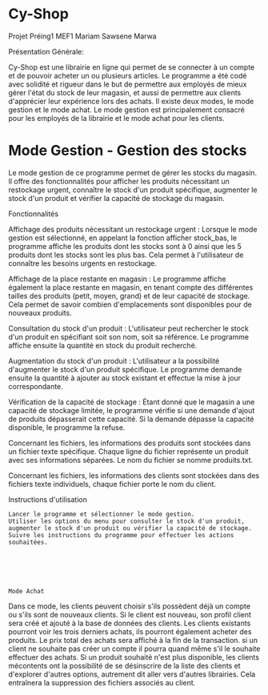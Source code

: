 # Cy-Shop  
Projet Préing1 MEF1 Mariam Sawsene Marwa

Présentation Générale: 


Cy-Shop est une librairie en ligne qui permet de se connecter à un compte et de pouvoir acheter un ou plusieurs articles. Le programme a été codé avec solidité et rigueur dans le but de permettre aux employés de mieux gérer l'état du stock de leur magasin, et aussi de permettre aux clients d'apprécier leur expérience lors des achats.
Il existe deux modes, le mode gestion et le mode achat. Le mode gestion est principalement consacré pour les employés de la librairie et le mode achat pour les clients. 

# Mode Gestion - Gestion des stocks


Le mode gestion de ce programme permet de gérer les stocks du magasin. Il offre des fonctionnalités pour afficher les produits nécessitant un restockage urgent, connaître le stock d'un produit spécifique, augmenter le stock d'un produit et vérifier la capacité de stockage du magasin.
 
Fonctionnalités

Affichage des produits nécessitant un restockage urgent :
Lorsque le mode gestion est sélectionné, en appelant la fonction afficher stock_bas, le programme affiche les produits dont les stocks sont à 0 ainsi que les 5 produits dont les stocks sont les plus bas. Cela permet à l'utilisateur de connaître les besoins urgents en restockage.

Affichage de la place restante en magasin :
Le programme affiche également la place restante en magasin, en tenant compte des différentes tailles des produits (petit, moyen, grand) et de leur capacité de stockage. Cela permet de savoir combien d'emplacements sont disponibles pour de nouveaux produits.

Consultation du stock d'un produit :
L'utilisateur peut rechercher le stock d'un produit en spécifiant soit son nom, soit sa référence. Le programme affiche ensuite la quantité en stock du produit recherché.

Augmentation du stock d'un produit :
L'utilisateur a la possibilité d'augmenter le stock d'un produit spécifique. Le programme demande ensuite la quantité à ajouter au stock existant et effectue la mise à jour correspondante.

Vérification de la capacité de stockage :
Étant donné que le magasin a une capacité de stockage limitée, le programme vérifie si une demande d'ajout de produits dépasserait cette capacité. Si la demande dépasse la capacité disponible, le programme la refuse.

Concernant les fichiers, les informations des produits sont stockées dans un fichier texte spécifique. Chaque ligne du fichier représente un produit avec ses informations séparées. Le nom du fichier se nomme produits.txt.

Concernant les fichiers, les informations des clients sont stockées dans des fichiers texte individuels, chaque fichier porte le nom du client.

Instructions d'utilisation

    Lancer le programme et sélectionner le mode gestion.
    Utiliser les options du menu pour consulter le stock d'un produit, augmenter le stock d'un produit ou vérifier la capacité de stockage.
    Suivre les instructions du programme pour effectuer les actions souhaitées.
    
    
    
    
    
  
    Mode Achat

Dans ce mode, les clients peuvent choisir s'ils possèdent déjà un compte ou s'ils sont de nouveaux clients.
Si le client est nouveau, son profil client sera créé et ajouté à la base de données des clients.
Les clients existants pourront voir les trois derniers achats, ils pourront également acheter des produits.
Le prix total des achats sera affiché à la fin de la transaction. si un client ne souhaite pas créer un compte il pourra quand même s'il le souhaite effectuer des achats. 
Si un produit souhaité n'est plus disponible, les clients mécontents ont la possibilité de se désinscrire de la liste des clients et d'explorer d'autres options, autrement dit aller vers d'autres librairies. Cela entraînera la suppression des fichiers associés au client.
    
    
    
    
    
    
    
    
    
    
    
    
    
